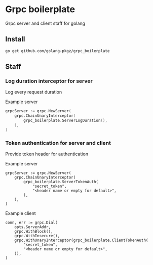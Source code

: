 # Grpc boilerplate
Grpc server and client staff for golang

## Install

```sh
go get github.com/golang-pkgz/grpc_boilerplate
```

## Staff
### Log duration interceptor for server
Log every request duration

Example server
```go
grpcServer := grpc.NewServer(
    grpc.ChainUnaryInterceptor(
        grpc_boilerplate.ServerLogDuration(),
    ),
)
```

### Token authentication for server and client
Provide token header for authentication

Example server
```golang
grpcServer := grpc.NewServer(
    grpc.ChainUnaryInterceptor(
        grpc_boilerplate.ServerTokenAuth(
            "secret_token",
            "<header name or empty for default>",
        ),
    ),
)
```

Example client
```golang
conn, err := grpc.Dial(
    opts.ServerAddr,
    grpc.WithBlock(),
    grpc.WithInsecure(),
    grpc.WithUnaryInterceptor(grpc_boilerplate.ClientTokenAuth(
        "secret_token",
        "<header name or empty for default>",
    )),
)
```
